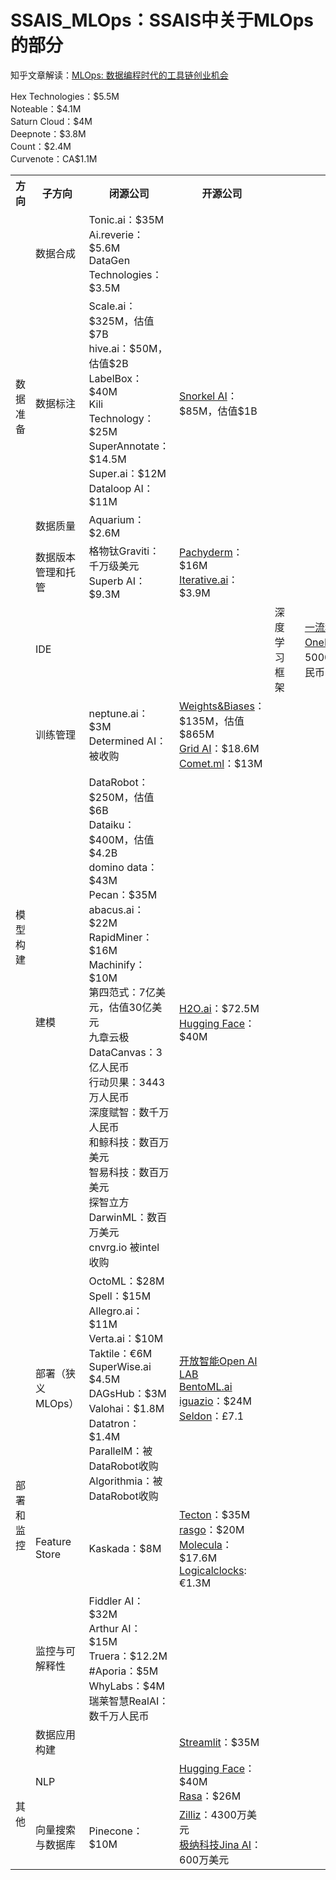    # SSAIS_MLOps：SSAIS中关于MLOps的部分
   
   知乎文章解读：[MLOps: 数据编程时代的工具链创业机会](https://zhuanlan.zhihu.com/p/375745901)
   
   <table>
      <tr>
         <th>方向</th>
         <th>子方向</th>
         <th>闭源公司</th>
         <th>开源公司</th>
      </tr>
      <tr>
         <td rowspan="4">
            数据准备
         </td>
         <td>
            数据合成
         </td>
         <td>
            Tonic.ai：$35M  <br>
            Ai.reverie：$5.6M  <br> 
            DataGen Technologies：$3.5M
         </td>
         <td>
         </td>
      </tr>
      <tr>
         <td>
            数据标注
         </td>
         <td>          
            Scale.ai：$325M，估值$7B <br> 
            hive.ai：$50M，估值$2B <br> 
            LabelBox：$40M <br> 
            Kili Technology：$25M <br> 
            SuperAnnotate：$14.5M <br> 
            Super.ai：$12M <br> 
            Dataloop AI：$11M <br> 
         </td>
         <td>
            <a href="https://github.com/snorkel-team">Snorkel AI</a>：$85M，估值$1B <br> 
         </td>
      </tr>
      <tr>
         <td>
            数据质量
         </td>
         <td>
            Aquarium：$2.6M
         </td>
      </tr>
      <tr>
         <td>
            数据版本管理和托管
         </td>
         <td>
            格物钛Graviti：千万级美元 <br>
            Superb AI： $9.3M <br>
      </td>
      <td>
            <a href="https://github.com/pachyderm">Pachyderm</a>：$16M <br>
            <a href="https://github.com/iterative">Iterative.ai</a>：$3.9M <br>
      </td>
      </tr>
      <tr>
         <td rowspan="3">
            模型构建
         </td>
         <td>
            IDE
         </td>
            Hex Technologies：$5.5M <br>
            Noteable：$4.1M <br>
            Saturn Cloud：$4M <br>
            Deepnote：$3.8M <br>
            Count：$2.4M <br>
            Curvenote：CA$1.1M <br>
         <td>
         </td>
         <td>
         </td>
         <td>
            深度学习框架
         </td>
         <td>
         </td>
         <td>
            <a href="https://github.com/Oneflow-Inc">一流科技OneFlow</a>：5000万人民币 <br>
         </td>
      </tr>
      <tr>
         <td>
            训练管理
         </td>
         <td>
               neptune.ai：$3M <br>
               Determined AI：被收购<br>
         </td>
         <td>
               <a href="https://github.com/wandb">Weights&Biases</a>：$135M，估值$865M <br>
               <a href="https://github.com/PyTorchLightning">Grid AI</a>：$18.6M <br>
               <a href="https://github.com/wandb">Comet.ml</a>：$13M <br>
         </td>
      </tr>
      <tr>
         <td>
            建模
         </td>
         <td>        
            DataRobot：$250M，估值$6B <br>
            Dataiku：$400M，估值$4.2B <br>          
            domino data：$43M <br>
            Pecan：$35M <br>
            abacus.ai：$22M <br>
            RapidMiner：$16M <br>
            Machinify：$10M <br>
            第四范式：7亿美元，估值30亿美元 <br>
            九章云极DataCanvas：3亿人民币 <br>
            行动贝果：3443万人民币 <br>
            深度赋智：数千万人民币 <br>
            和鲸科技：数百万美元 <br>
            智易科技：数百万美元 <br>
            探智立方DarwinML：数百万美元 <br>
            cnvrg.io 被intel收购
         </td>
         <td>
            <a href="https://github.com/h2oai">H2O.ai</a>：$72.5M <br>
            <a href="https://github.com/huggingface/transformers">Hugging Face</a>：$40M <br>
         </td>
      </tr>
      <tr>
         <td rowspan="4">
            部署和监控
         </td>
         <td>
            部署（狭义MLOps）
         </td>
         <td>
            OctoML：$28M <br>
            Spell：$15M <br> 
            Allegro.ai：$11M <br>
            Verta.ai：$10M <br>
            Taktile：€6M <br>
            SuperWise.ai $4.5M <br>
            DAGsHub：$3M <br>
            Valohai：$1.8M <br>
            Datatron：$1.4M <br>
            ParallelM：被DataRobot收购 <br>
            Algorithmia：被DataRobot收购
         </td>
         <td>
            <a href="https://github.com/OAID">开放智能Open AI LAB</a> <br>
            <a href="https://github.com/bentoml">BentoML.ai</a> <br>
            <a href="https://github.com/mlrun/mlrun">iguazio</a>：$24M <br>
            <a href="https://github.com/SeldonIO">Seldon</a>：£7.1 <br>
         </td>
      </tr>
      <tr>
         <td>
            Feature Store
         </td>
         <td>
            Kaskada：$8M <br>
         </td>
         <td>
            <a href="https://github.com/feast-dev">Tecton</a>：$35M <br> 
            <a href="https://github.com/rasgointelligence">rasgo</a>：$20M <br>
            <a href="">Molecula</a>：$17.6M <br>
            <a href="https://github.com/logicalclocks">Logicalclocks</a>: €1.3M <br>
         </td>
      </tr>
      <tr>
         <td>
            监控与可解释性
         </td>
         <td>
            Fiddler AI：$32M <br>
            Arthur AI：$15M <br>
            Truera：$12.2M <br>
            #Aporia：$5M <br>
            WhyLabs：$4M <br>
            瑞莱智慧RealAI：数千万人民币
         </td>
         <td>
         </td>
      </tr>
      <tr>
         <td>
            数据应用构建
         </td>
         <td>
         </td>
         <td>
            <a href="https://github.com/streamlit">Streamlit</a>：$35M
         </td>
      </tr>
      <tr>
         <td rowspan="4">
            其他
         </td>
         <td>
            NLP
         </td>
         <td>
         </td>
         <td>
            <a href="https://github.com/huggingface">Hugging Face</a>：$40M <br>
            <a href="https://github.com/RasaHQ">Rasa</a>：$26M
         </td>
      </tr>
      <tr>
         <td>
            向量搜索与数据库
         </td>
         <td>          
            Pinecone：$10M
         </td>
         <td>
            <a href="https://github.com/milvus-io">Zilliz</a>：4300万美元 <br> 
            <a href="https://github.com/jina-ai">极纳科技Jina AI</a>：600万美元 <br> 
         </td>
      </tr>
   </table>
